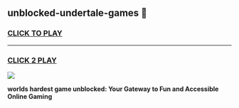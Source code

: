 
## unblocked-undertale-games 👋
<h3>
<a href="https://premium.freeplayer.one?title=unblocked-undertale-games&ref=14F">CLICK TO PLAY</a></h3>
<hr>

<h3>
<a href="https://premium.freeplayer.one?title=unblocked-undertale-games&ref=14F">CLICK 2 PLAY</a>
  
</h3>

<a href="https://premium.freeplayer.one?title=unblocked-undertale-games&ref=12F/"><img src="https://clearcache.store/games.png"></a>


**worlds hardest game unblocked: Your Gateway to Fun and Accessible Online Gaming**
